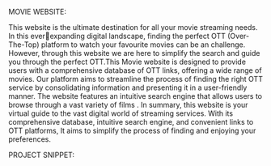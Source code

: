 MOVIE WEBSITE:

This website is the ultimate destination for all your movie streaming needs. In this everexpanding digital landscape, finding the perfect OTT (Over-The-Top) platform to 
watch your favourite movies can be an challenge. However, through this website we 
are here to simplify the search and guide you through the perfect OTT.This Movie 
website is designed to provide users with a comprehensive database of OTT links, 
offering a wide range of movies. Our platform aims to streamline the process of finding 
the right OTT service by consolidating information and presenting it in a user-friendly 
manner. The website features an intuitive search engine that allows users to browse 
through a vast variety of films . In summary, this website is your virtual guide to the 
vast digital world of streaming services. With its comprehensive database, intuitive 
search engine, and convenient links to OTT platforms, It aims to simplify the process 
of finding and enjoying your preferences. 

PROJECT SNIPPET:

